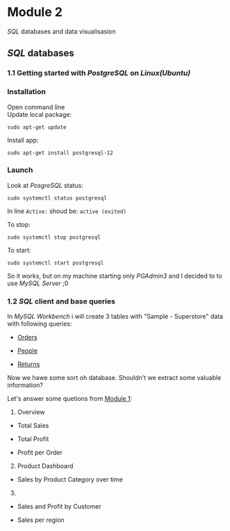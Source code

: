 # Module 2

_SQL_ databases and data visualisasion

## _SQL_ databases

### 1.1 Getting started with _PostgreSQL_ on _Linux(Ubuntu)_

### Installation
Open command line   
Update local package:
```
sudo apt-get update
```
Install app:
```
sudo apt-get install postgresql-12
```

### Launch
Look at _PosgreSQL_ status:
```
sudo systemctl status postgresql
```
In line `Active:` shoud be: `active (exited)
`   

To stop:
```
sudo systemctl stop postgresql
```
To start:
```
sudo systemctl start postgresql
```
So it works, but on my machine starting only _PGAdmin3_ and I decided to to use _MySQL Server_ ;0

### 1.2 _SQL_ client and base queries
In _MySQL Workbench_ i will create 3 tables with "Sample - Superstore" data with following queries:

- [Orders](https://github.com/Vainane/DE-101/blob/main/Module%202/orders.sql)

- [People](https://github.com/Vainane/DE-101/blob/main/Module%202/people.sql)

- [Returns](https://github.com/Vainane/DE-101/blob/main/Module%202/returns.sql)

Now we hawe some sort oh database. Shouldn't we extract some valuable information?

Let's answer some quetions from [Module 1](https://github.com/Data-Learn/data-engineering/tree/master/DE-101%20Modules/Module01/DE%20-%20101%20Lab%201.1#%D0%B0%D0%BD%D0%B0%D0%BB%D0%B8%D1%82%D0%B8%D0%BA%D0%B0-%D0%B2-excel):

1. Overview

- Total Sales

- Total Profit

- Profit per Order

2. Product Dashboard

- Sales by Product Category over time

3.

- Sales and Profit by Customer

- Sales per region

